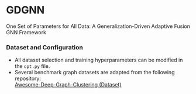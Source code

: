# GDGNN
One Set of Parameters for All Data: A Generalization-Driven Adaptive Fusion GNN Framework

### Dataset and Configuration
- All dataset selection and training hyperparameters can be modified in the `opt.py` file.
- Several benchmark graph datasets are adapted from the following repository:  
  [Awesome-Deep-Graph-Clustering (Dataset)](https://github.com/yueliu1999/Awesome-Deep-Graph-Clustering/tree/main/dataset)

